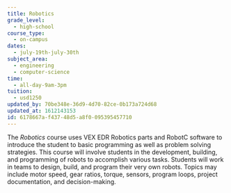 ```yaml
---
title: Robotics
grade_level:
  - high-school
course_type:
  - on-campus
dates:
  - july-19th-july-30th
subject_area:
  - engineering
  - computer-science
time:
  - all-day-9am-3pm
tuition:
  - usd1250
updated_by: 70be348e-36d9-4d70-82ce-0b173a724d68
updated_at: 1612143153
id: 6178667a-f437-48d5-a8f0-095395457710
---
```

The <i>Robotics</i> course uses VEX EDR Robotics parts and RobotC software to introduce the student to basic programming as well as problem solving strategies. This course will involve students in the development, building, and programming of robots to accomplish various tasks. Students will work in teams to design, build, and program their very own robots. Topics may include motor speed, gear ratios, torque, sensors, program loops, project documentation, and decision-making.